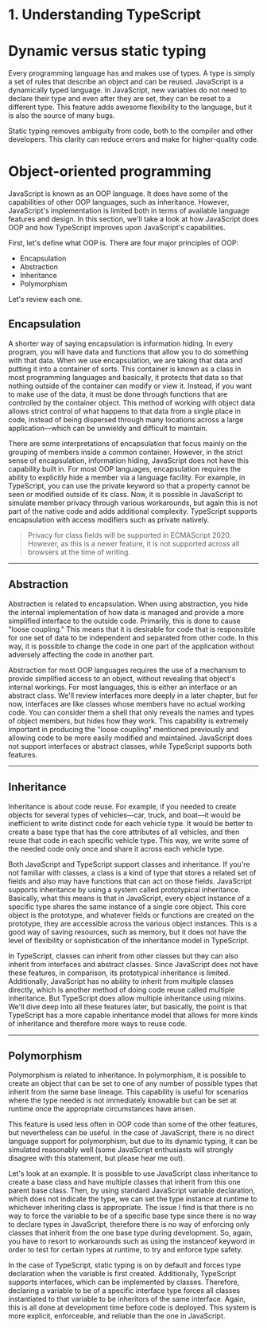 # 1. Understanding TypeScript


# Dynamic versus static typing

Every programming language has and makes use of types. A type is simply a set of rules that describe an object and can be reused. JavaScript is a dynamically typed language. In JavaScript, new variables do not need to declare their type and even after they are set, they can be reset to a different type. This feature adds awesome flexibility to the language, but it is also the source of many bugs.

Static typing removes ambiguity from code, both to the compiler and other developers. This clarity can reduce errors and make for higher-quality code.


# Object-oriented programming

JavaScript is known as an OOP language. It does have some of the capabilities of other OOP languages, such as inheritance. However, JavaScript's implementation is limited both in terms of available language features and design. In this section, we'll take a look at how JavaScript does OOP and how TypeScript improves upon JavaScript's capabilities.

First, let's define what OOP is. There are four major principles of OOP:
- Encapsulation
- Abstraction
- Inheritance
- Polymorphism

Let's review each one.

## Encapsulation

A shorter way of saying encapsulation is information hiding. In every program, you
will have data and functions that allow you to do something with that data. When we
use encapsulation, we are taking that data and putting it into a container of sorts. This container is known as a class in most programming languages and basically, it protects that data so that nothing outside of the container can modify or view it. Instead, if you want to make use of the data, it must be done through functions that are controlled by the container object. This method of working with object data allows strict control of what happens to that data from a single place in code, instead of being dispersed through many locations across a large application—which can be unwieldy and difficult to maintain.

There are some interpretations of encapsulation that focus mainly on the grouping of members inside a common container. However, in the strict sense of encapsulation, information hiding, JavaScript does not have this capability built in. For most OOP languages, encapsulation requires the ability to explicitly hide a member via a language facility. For example, in TypeScript, you can use the private keyword so that a property cannot be seen or modified outside of its class. Now, it is possible in JavaScript to simulate member privacy through various workarounds, but again this is not part of the native code and adds additional complexity. TypeScript supports encapsulation with access modifiers such as private natively.

> Privacy for class fields will be supported in ECMAScript 2020. However, as this is a newer feature, it is not supported across all browsers at the time of writing.

***

## Abstraction

Abstraction is related to encapsulation. When using abstraction, you hide the internal implementation of how data is managed and provide a more simplified interface to the outside code. Primarily, this is done to cause "loose coupling." This means that it is desirable for code that is responsible for one set of data to be independent and separated from other code. In this way, it is possible to change the code in one part of the application without adversely affecting the code in another part.

Abstraction for most OOP languages requires the use of a mechanism to provide simplified access to an object, without revealing that object's internal workings. For most languages, this is either an interface or an abstract class. We'll review interfaces more deeply in a later chapter, but for now, interfaces are like classes whose members have no actual working code. You can consider them a shell that only reveals the names and types of object members, but hides how they work. This capability is extremely important in producing the "loose coupling" mentioned previously and allowing code to be more easily modified and maintained. JavaScript does not support interfaces or abstract classes, while TypeScript supports both features.

***

## Inheritance

Inheritance is about code reuse. For example, if you needed to create objects for several types of vehicles—car, truck, and boat—it would be inefficient to write distinct code for each vehicle type. It would be better to create a base type that has the core attributes of all vehicles, and then reuse that code in each specific vehicle type. This way, we write some of the needed code only once and share it across each vehicle type.


Both JavaScript and TypeScript support classes and inheritance. If you're not familiar with classes, a class is a kind of type that stores a related set of fields and also may have functions that can act on those fields. JavaScript supports inheritance by using a system called prototypical inheritance. Basically, what this means is that in JavaScript, every object instance of a specific type shares the same instance of a single core object. This core object is the prototype, and whatever fields or functions are created on the prototype, they are accessible across the various object instances. This is a good way of saving resources, such as memory, but it does not have the level of flexibility or sophistication of the inheritance model in TypeScript.


In TypeScript, classes can inherit from other classes but they can also inherit from interfaces and abstract classes. Since JavaScript does not have these features, in comparison, its prototypical inheritance is limited. Additionally, JavaScript has no ability to inherit from multiple classes directly, which is another method of doing code reuse called multiple inheritance. But TypeScript does allow multiple inheritance using mixins. We'll dive deep into all these features later, but basically, the point is that TypeScript has a more capable inheritance model that allows for more kinds of inheritance and therefore more ways to reuse code.


***

## Polymorphism

Polymorphism is related to inheritance. In polymorphism, it is possible to create an object that can be set to one of any number of possible types that inherit from the same base lineage. This capability is useful for scenarios where the type needed is not immediately knowable but can be set at runtime once the appropriate circumstances have arisen.


This feature is used less often in OOP code than some of the other features, but nevertheless can be useful. In the case of JavaScript, there is no direct language support for polymorphism, but due to its dynamic typing, it can be simulated reasonably well (some JavaScript enthusiasts will strongly disagree with this statement, but please hear me out).


Let's look at an example. It is possible to use JavaScript class inheritance to create a base class and have multiple classes that inherit from this one parent base class. Then, by using standard JavaScript variable declaration, which does not indicate the type, we can set the type instance at runtime to whichever inheriting class is appropriate. The issue I find is that there is no way to force the variable to be of a specific base type since there is no way to declare types in JavaScript, therefore there is no way of enforcing only classes that inherit from the one base type during development. So, again, you have to resort to workarounds such as using the instanceof keyword in order to test for certain types at runtime, to try and enforce type safety.


In the case of TypeScript, static typing is on by default and forces type declaration when the variable is first created. Additionally, TypeScript supports interfaces, which can be implemented by classes. Therefore, declaring a variable to be of a specific interface type forces all classes instantiated to that variable to be inheritors of the same interface. Again, this is all done at development time before code is deployed. This system is more explicit, enforceable, and reliable than the one in JavaScript.